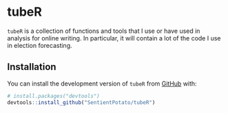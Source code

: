 
<!-- README.md is generated from README.Rmd. Please edit that file -->

# tubeR

<!-- badges: start -->
<!-- badges: end -->

`tubeR` is a collection of functions and tools that I use or have used
in analysis for online writing. In particular, it will contain a lot of
the code I use in election forecasting.

## Installation

You can install the development version of `tubeR` from
[GitHub](https://github.com/) with:

``` r
# install.packages("devtools")
devtools::install_github("SentientPotato/tubeR")
```

